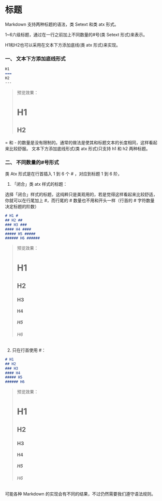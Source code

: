 标题
===


Markdown 支持两种标题的语法，类 Setext 和类 atx 形式。

1~6六级标题，通过在一行之前加上不同数量的#号(类 Setext 形式)来表示。

H1和H2也可以采用在文本下方添加底线(类 atx 形式)来实现。


### 一、 文本下方添加底线形式
```markdown
H1
===
H2
---
```


> 预览效果：
> 
> H1
> =======
> H2
> -------
>


= 和 - 的数量是没有限制的。通常的做法是使其和标题文本的长度相同，这样看起来比较舒服。
文本下方添加底线形式(类 atx 形式)只支持 h1 和 h2 两种标题。

### 二、 不同数量的#号形式

类 Atx 形式是在行首插入 1 到 6 个 # ，对应到标题 1 到 6 阶，

1. 「闭合」类 atx 样式的标题：

选择「闭合」样式的标题，这纯粹只是美观用的，若是觉得这样看起来比较舒适，你就可以在行尾加上 #，而行尾的 # 数量也不用和开头一样（行首的 # 字符数量决定标题的阶数）

```markdown
# H1 #
## H2 ##
### H3 ###
#### H4 ####
##### H5 #####
###### H6 ######
```


> 预览效果：
>
> # H1 #
> ## H2 ##
> ### H3 ###
> #### H4 ####
> ##### H5 #####
> ###### H6 ######


2. 只在行首使用 #：

```markdown
# H1
## H2
### H3
#### H4
##### H5
###### H6
```


> 预览效果：
>
> # H1
> ## H2
> ### H3
> #### H4
> ##### H5
> ###### H6


可能各种 Markdown 的实现会有不同的结果，不过仍然需要我们遵守语法规则。